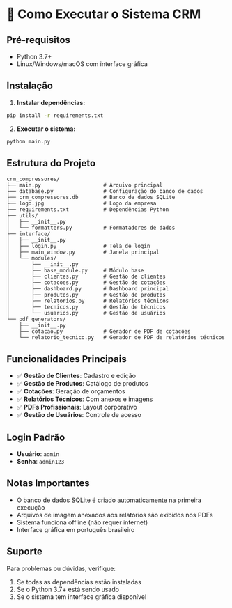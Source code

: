 # 🚀 Como Executar o Sistema CRM

## Pré-requisitos

- Python 3.7+
- Linux/Windows/macOS com interface gráfica

## Instalação

1. **Instalar dependências:**
```bash
pip install -r requirements.txt
```

2. **Executar o sistema:**
```bash
python main.py
```

## Estrutura do Projeto

```
crm_compressores/
├── main.py                    # Arquivo principal
├── database.py                # Configuração do banco de dados
├── crm_compressores.db        # Banco de dados SQLite
├── logo.jpg                   # Logo da empresa
├── requirements.txt           # Dependências Python
├── utils/
│   ├── __init__.py
│   └── formatters.py          # Formatadores de dados
├── interface/
│   ├── __init__.py
│   ├── login.py               # Tela de login
│   ├── main_window.py         # Janela principal
│   └── modules/
│       ├── __init__.py
│       ├── base_module.py     # Módulo base
│       ├── clientes.py        # Gestão de clientes
│       ├── cotacoes.py        # Gestão de cotações
│       ├── dashboard.py       # Dashboard principal
│       ├── produtos.py        # Gestão de produtos
│       ├── relatorios.py      # Relatórios técnicos
│       ├── tecnicos.py        # Gestão de técnicos
│       └── usuarios.py        # Gestão de usuários
└── pdf_generators/
    ├── __init__.py
    ├── cotacao.py             # Gerador de PDF de cotações
    └── relatorio_tecnico.py   # Gerador de PDF de relatórios técnicos
```

## Funcionalidades Principais

- ✅ **Gestão de Clientes**: Cadastro e edição
- ✅ **Gestão de Produtos**: Catálogo de produtos
- ✅ **Cotações**: Geração de orçamentos
- ✅ **Relatórios Técnicos**: Com anexos e imagens
- ✅ **PDFs Profissionais**: Layout corporativo
- ✅ **Gestão de Usuários**: Controle de acesso

## Login Padrão

- **Usuário**: `admin`
- **Senha**: `admin123`

## Notas Importantes

- O banco de dados SQLite é criado automaticamente na primeira execução
- Arquivos de imagem anexados aos relatórios são exibidos nos PDFs
- Sistema funciona offline (não requer internet)
- Interface gráfica em português brasileiro

## Suporte

Para problemas ou dúvidas, verifique:
1. Se todas as dependências estão instaladas
2. Se o Python 3.7+ está sendo usado
3. Se o sistema tem interface gráfica disponível